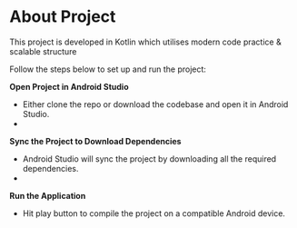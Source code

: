 # About Project

This project is developed in Kotlin which utilises modern code practice & scalable structure

Follow the steps below to set up and run the project:

**Open Project in Android Studio**
 - Either clone the repo or download the codebase and open it in Android Studio.
 - 
**Sync the Project to Download Dependencies**
 - Android Studio will sync the project by downloading all the required dependencies.
 - 
**Run the Application**
 - Hit play button to compile the project on a compatible Android device.